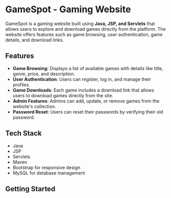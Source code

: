 # GameSpot - Gaming Website

GameSpot is a gaming website built using **Java, JSP, and Servlets** that allows users to explore and download games directly from the platform. The website offers features such as game browsing, user authentication, game details, and download links.

## Features
- **Game Browsing**: Displays a list of available games with details like title, genre, price, and description.
- **User Authentication**: Users can register, log in, and manage their profiles.
- **Game Downloads**: Each game includes a download link that allows users to download games directly from the site.
- **Admin Features**: Admins can add, update, or remove games from the website's collection.
- **Password Reset**: Users can reset their passwords by verifying their old password.

## Tech Stack
- Java
- JSP
- Servlets
- Maven
- Bootstrap for responsive design
- MySQL for database management

## Getting Started



